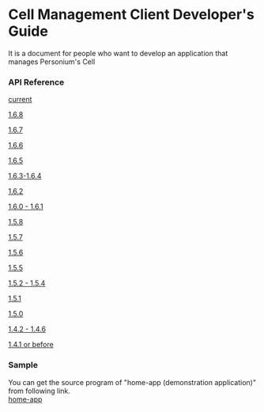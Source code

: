 # Cell Management Client Developer's Guide

It is a document for people who want to develop an application that manages Personium's Cell

### API Reference  
[current](../apiref/current/000_Rest_API_Reference.md)

[1.6.8](../apiref/1.6.8/000_Rest_API_Reference.md)

[1.6.7](../apiref/1.6.7/000_Rest_API_Reference.md)

[1.6.6](../apiref/1.6.6/000_Rest_API_Reference.md)

[1.6.5](../apiref/1.6.5/000_Rest_API_Reference.md)

[1.6.3-1.6.4](../apiref/1.6.3/000_Rest_API_Reference.md)

[1.6.2](../apiref/1.6.2/000_Rest_API_Reference.md)

[1.6.0 - 1.6.1](../apiref/1.6.0/000_Rest_API_Reference.md)

[1.5.8](../apiref/1.5.8/000_Rest_API_Reference.md)

[1.5.7](../apiref/1.5.7/000_Rest_API_Reference.md)

[1.5.6](../apiref/1.5.6/000_Rest_API_Reference.md)

[1.5.5](../apiref/1.5.5/000_Rest_API_Reference.md)

[1.5.2 - 1.5.4](../apiref/1.5.2/000_Rest_API_Reference.md)

[1.5.1](../apiref/1.5.1/000_Rest_API_Reference.md)

[1.5.0](../apiref/1.5.0/000_Rest_API_Reference.md)

[1.4.2 - 1.4.6](../apiref/1.4.6/000_Rest_API_Reference.md)

[1.4.1 or before](http://personium.io/docs/api/1.3.25/English/English.htm#docs/WelcometoPCSDocumentation.htm)

### Sample  
You can get the source program of "home-app (demonstration application)" from following link.  
[home-app](https://github.com/fujitsu-pio/home-app)
